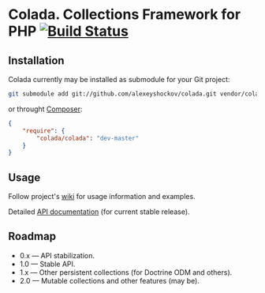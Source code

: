 # Colada. Collections Framework for PHP [![Build Status](https://secure.travis-ci.org/alexeyshockov/colada.png)](http://travis-ci.org/alexeyshockov/colada)

## Installation

Colada currently may be installed as submodule for your Git project:

``` bash
git submodule add git://github.com/alexeyshockov/colada.git vendor/colada
```

or throught [Composer](https://github.com/composer/composer):

``` json
{
    "require": {
        "colada/colada": "dev-master"
    }
}
```

## Usage

Follow project's [wiki](https://github.com/alexeyshockov/colada/wiki) for usage information and examples.

Detailed [API documentation](http://alexeyshockov.github.com/colada/api/) (for current stable release).

## Roadmap

* 0.x — API stabilization.
* 1.0 — Stable API.
* 1.x — Other persistent collections (for Doctrine ODM and others).
* 2.0 — Mutable collections and other features (may be).
